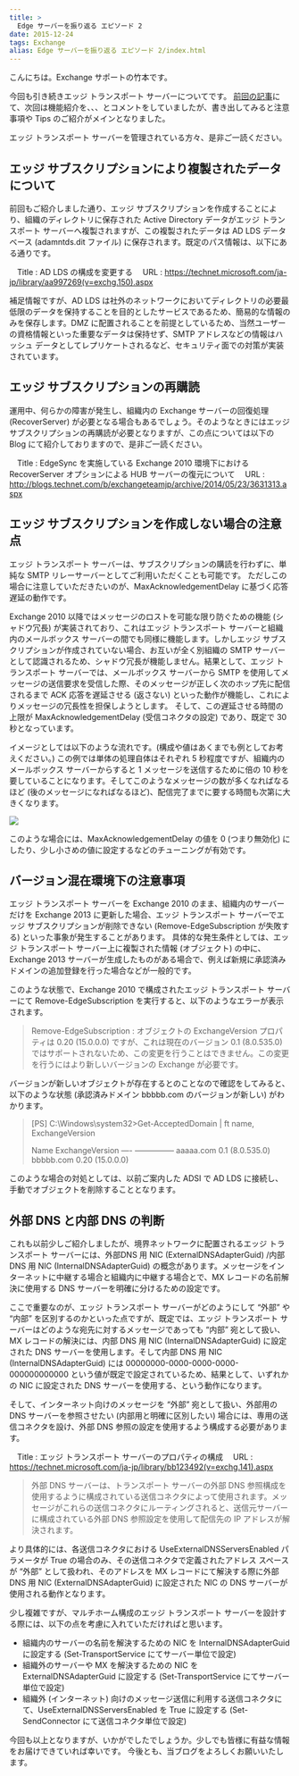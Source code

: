 ```yaml
---
title: >
  Edge サーバーを振り返る エピソード 2
date: 2015-12-24
tags: Exchange
alias: Edge サーバーを振り返る エピソード 2/index.html
---
```

こんにちは。Exchange サポートの竹本です。

今回も引き続きエッジ トランスポート サーバーについてです。
[前回の記事](/blog/Edge%20サーバーを振り返る%20エピソード%201)にて、次回は機能紹介を、、、とコメントをしていましたが、書き出してみると注意事項や Tips のご紹介がメインとなりました。

エッジ トランスポート サーバーを管理されている方々、是非ご一読ください。

## エッジ サブスクリプションにより複製されたデータについて

前回もご紹介しました通り、エッジ サブスクリプションを作成することにより、組織のディレクトリに保存された Active Directory データがエッジ トランスポート サーバーへ複製されますが、この複製されたデータは AD LDS データベース (adamntds.dit ファイル) に保存されます。既定のパス情報は、以下にある通りです。

　Title : AD LDS の構成を変更する
　URL : https://technet.microsoft.com/ja-jp/library/aa997269(v=exchg.150).aspx

補足情報ですが、AD LDS は社外のネットワークにおいてディレクトリの必要最低限のデータを保持することを目的としたサービスであるため、簡易的な情報のみを保存します。DMZ に配置されることを前提としているため、当然ユーザーの資格情報といった重要なデータは保持せず、SMTP アドレスなどの情報はハッシュ データとしてレプリケートされるなど、セキュリティ面での対策が実装されています。

## エッジ サブスクリプションの再購読

運用中、何らかの障害が発生し、組織内の Exchange サーバーの回復処理 (RecoverServer) が必要となる場合もあるでしょう。そのようなときにはエッジ サブスクリプションの再購読が必要となりますが、この点については以下の Blog にて紹介しておりますので、是非ご一読ください。

　Title : EdgeSync を実施している Exchange 2010 環境下における RecoverServer オプションによる HUB サーバーの復元について
　URL : http://blogs.technet.com/b/exchangeteamjp/archive/2014/05/23/3631313.aspx

## エッジ サブスクリプションを作成しない場合の注意点

エッジ トランスポート サーバーは、サブスクリプションの購読を行わずに、単純な SMTP リレーサーバーとしてご利用いただくことも可能です。
ただしこの場合に注意していただきたいのが、MaxAcknowledgementDelay に基づく応答遅延の動作です。

Exchange 2010 以降ではメッセージのロストを可能な限り防ぐための機能 (シャドウ冗長) が実装されており、これはエッジ トランスポート サーバーと組織内のメールボックス サーバーの間でも同様に機能します。しかしエッジ サブスクリプションが作成されていない場合、お互いが全く別組織の SMTP サーバーとして認識されるため、シャドウ冗長が機能しません。結果として、エッジ トランスポート サーバーでは、メールボックス サーバーから SMTP を使用してメッセージの送信要求を受信した際、そのメッセージが正しく次のホップ先に配信されるまで ACK 応答を遅延させる (返さない) といった動作が機能し、これによりメッセージの冗長性を担保しようとします。
そして、この遅延させる時間の上限が MaxAcknowledgementDelay (受信コネクタの設定) であり、既定で 30 秒となっています。

イメージとしては以下のような流れです。(構成や値はあくまでも例としてお考えください。)
この例では単体の処理自体はそれぞれ 5 秒程度ですが、組織内のメールボックス サーバーからすると 1 メッセージを送信するために倍の 10 秒を要していることになります。そしてこのようなメッセージの数が多くなればなるほど (後のメッセージになればなるほど)、配信完了までに要する時間も次第に大きくなります。

![](betweenservers.jpg)

このような場合には、MaxAcknowledgementDelay の値を 0 (つまり無効化) にしたり、少し小さめの値に設定するなどのチューニングが有効です。

## バージョン混在環境下の注意事項

エッジ トランスポート サーバーを Exchange 2010 のまま、組織内のサーバーだけを Exchange 2013 に更新した場合、エッジ トランスポート サーバーでエッジ サブスクリプションが削除できない (Remove-EdgeSubscription が失敗する) といった事象が発生することがあります。
具体的な発生条件としては、エッジ トランスポート サーバー上に複製された情報 (オブジェクト) の中に、Exchange 2013 サーバーが生成したものがある場合で、例えば新規に承認済みドメインの追加登録を行った場合などが一般的です。

このような状態で、Exchange 2010 で構成されたエッジ トランスポート サーバーにて Remove-EdgeSubscription を実行すると、以下のようなエラーが表示されます。

>Remove-EdgeSubscription : オブジェクトの ExchangeVersion プロパティは 0.20 (15.0.0.0) ですが、これは現在のバージョン 0.1 (8.0.535.0) ではサポートされないため、この変更を行うことはできません。この変更を行うにはより新しいバージョンの Exchange が必要です。

バージョンが新しいオブジェクトが存在するとのことなので確認をしてみると、以下のような状態 (承認済みドメイン bbbbb.com のバージョンが新しい) がわかります。

>[PS] C:\Windows\system32>Get-AcceptedDomain | ft name, ExchangeVersion
>
>Name                                                     ExchangeVersion
>—-                                                       —————
>aaaaa.com                                                0.1 (8.0.535.0)
>bbbbb.com                                                0.20 (15.0.0.0)


このような場合の対処としては、以前ご案内した ADSI で AD LDS に接続し、手動でオブジェクトを削除することとなります。

## 外部 DNS と内部 DNS の判断

これも以前少しご紹介しましたが、境界ネットワークに配置されるエッジ トランスポート サーバーには、外部DNS 用 NIC (ExternalDNSAdapterGuid) /内部 DNS 用 NIC (InternalDNSAdapterGuid) の概念があります。メッセージをインターネットに中継する場合と組織内に中継する場合とで、MX レコードの名前解決に使用する DNS サーバーを明確に分けるための設定です。

ここで重要なのが、エッジ トランスポート サーバーがどのようにして “外部” や “内部” を区別するのかといった点ですが、既定では、エッジ トランスポート サーバーはどのような宛先に対するメッセージであっても “内部” 宛として扱い、MX レコードの解決には、内部 DNS 用 NIC (InternalDNSAdapterGuid) に設定された DNS サーバーを使用します。そして内部 DNS 用 NIC (InternalDNSAdapterGuid) には 00000000-0000-0000-0000-000000000000 という値が既定で設定されているため、結果として、いずれかの NIC に設定された DNS サーバーを使用する、という動作になります。

そして、インターネット向けのメッセージを “外部” 宛として扱い、外部用の DNS サーバーを参照させたい (内部用と明確に区別したい) 場合には、専用の送信コネクタを設け、外部 DNS 参照の設定を使用するよう構成する必要があります。

　Title : エッジ トランスポート サーバーのプロパティの構成
　URL : https://technet.microsoft.com/ja-jp/library/bb123492(v=exchg.141).aspx


>外部 DNS サーバーは、トランスポート サーバーの外部 DNS 参照構成を使用するように構成されている送信コネクタによって使用されます。メッセージがこれらの送信コネクタにルーティングされると、送信元サーバーに構成されている外部 DNS 参照設定を使用して配信先の IP アドレスが解決されます。


より具体的には、各送信コネクタにおける UseExternalDNSServersEnabled パラメータが True の場合のみ、その送信コネクタで定義されたアドレス スペースが “外部” として扱われ、そのアドレスを MX レコードにて解決する際に外部DNS 用 NIC (ExternalDNSAdapterGuid) に設定された NIC の DNS サーバーが使用される動作となります。

少し複雑ですが、マルチホーム構成のエッジ トランスポート サーバーを設計する際には、以下の点を考慮に入れていただければと思います。

- 組織内のサーバーの名前を解決するための NIC を InternalDNSAdapterGuid に設定する (Set-TransportService にてサーバー単位で設定)
- 組織外のサーバーや MX を解決するための NIC を ExternalDNSAdapterGuid に設定する (Set-TransportService にてサーバー単位で設定)
- 組織外 (インターネット) 向けのメッセージ送信に利用する送信コネクタにて、UseExternalDNSServersEnabled を True に設定する (Set-SendConnector にて送信コネクタ単位で設定)


今回も以上となりますが、いかがでしたでしょうか。少しでも皆様に有益な情報をお届けできていれば幸いです。
今後とも、当ブログをよろしくお願いいたします。